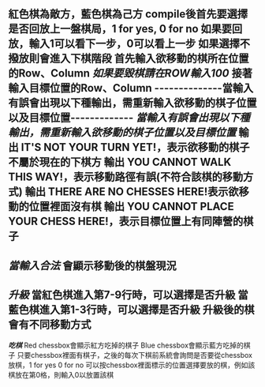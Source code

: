 紅色棋為敵方，藍色棋為己方
compile後首先要選擇是否回放上一盤棋局，1 for yes, 0 for no
如果要回放，輸入1可以看下一步，0可以看上一步
如果選擇不撥放則會進入下棋階段
首先輸入欲移動的棋所在位置的Row、Column
*******如果要毀棋請在ROW輸入100*******
接著輸入目標位置的Row、Column
--------------當輸入有誤會出現以下種輸出，需重新輸入欲移動的棋子位置以及目標位置-------------
*******當輸入有誤會出現以下種輸出，需重新輸入欲移動的棋子位置以及目標位置*******
輸出 IT'S NOT YOUR TURN YET!，表示欲移動的棋子不屬於現在的下棋方
輸出 YOU CANNOT WALK THIS WAY!，表示移動路徑有誤(不符合該棋的移動方式)
輸出 THERE ARE NO CHESSES HERE!表示欲移動的位置裡面沒有棋
輸出 YOU CANNOT PLACE YOUR CHESS HERE!，表示目標位置上有同陣營的棋子
-----------------------------------------------------------------------------
*******當輸入合法*******
會顯示移動後的棋盤現況
-----------------------------------------------------------------------------
*******升級*******
當紅色棋進入第7-9行時，可以選擇是否升級
當藍色棋進入第1-3行時，可以選擇是否升級
升級後的棋會有不同移動方式
-----------------------------------------------------------------------------
*******吃棋*******
Red chessbox會顯示紅方吃掉的棋子
Blue chessbox會顯示藍方吃掉的棋子
只要chessbox裡面有棋子，之後的每次下棋前系統會詢問是否要從chessbox放棋，1 for yes 0 for no
可以按chessbox裡面標示的位置選擇要放的棋，例如該棋放在第0格，則輸入0以放置該棋
